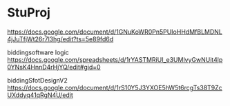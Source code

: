 # StuProj
https://docs.google.com/document/d/1GNuKoWR0Pn5PUIoHHdMfBLMDNL4jJuTfjWt26r7l3hg/edit?ts=5e89fd6d

biddingsoftware logic 
https://docs.google.com/spreadsheets/d/1rYASTMRiUI_e3UMlvyGwNUit4lp0YNsK4HnnD4rHjYQ/edit#gid=0

biddingSfotDesignV2
https://docs.google.com/document/d/1rS10Y5J3YXOE5hW5t6rcgTs38T9ZcUXddyq41qRgN4U/edit
